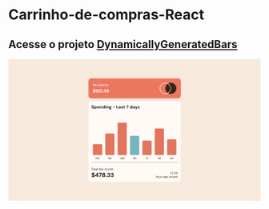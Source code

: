 # Carrinho-de-compras-React

## Acesse o projeto [DynamicallyGeneratedBars](https://dynamically-generated-bars.vercel.app/)

![Pint Projeto](./imgs/print-projeto.png)
